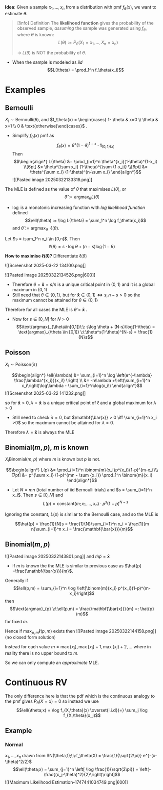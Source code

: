 **Idea:** Given a sample $x_1,...,x_n$ from a distribution with pmf $f_\theta(x)$, we want to estimate $\theta$.

>[!info] Definition
>The **likelihood function** gives the probability of the observed sample, *assuming* the sample was generated using $f_\theta$, where $\theta$ is known:
>$$L(\theta) := P_\theta(X_1=x_1,...,X_n=x_n)$$
>
>-> $L(\theta)$ is NOT the probability of $\theta$. 
>

- When the sample is modeled as *iid*
$$L(\theta) = \prod_1^n f_\theta(x_i)$$

# Examples

## Bernoulli
$X_i \sim \text{Bernoulli}(\theta)$, and $f_\theta(x) =  \begin{cases} 1- \theta & x=0  \\ \theta & x=1 \\ 0 & \text{otherwise}\end{cases}$ . 

- Simplify $f_\theta(x)$ pmf as
	$$f_\theta(x) = \theta^x(1-\theta)^{1-x} \cdot \mathbf{1}_{\{0,1\}(x)}$$
Then 
$$\begin{align*}
L(\theta) &= \prod_{i=1}^n \theta^{x_i}(1-\theta)^{1-x_i} \\[6pt]
&= \theta^{\sum x_i} (1-\theta)^{\sum (1-x_i)} \\[6pt]
&= \theta^{\sum x_i} (1-\theta)^{n-\sum x_i}
\end{align*}$$
![[Pasted image 20250322133319.png]]

The MLE is defined as the value of $\theta$ that maximises $L(\theta)$, or
$$\hat{\theta}:= \text{argmax}_\theta L(\theta)$$
- $\log$ is a monotonic increasing function with *log likelihood function* defined
$$\ell(\theta) := \log L(\theta) = \sum_1^n \log f_\theta(x_i)$$
and $\hat{\theta}:= \text{argmax}_\theta \:\:\ell(\theta)$.



Let $s = \sum_1^n x_i \in [0,n]$. Then
$$\ell(\theta) = s \cdot \log \theta + (n-s)\log(1-\theta)$$

**How to maximise $\ell(\theta)$?** Differentiate $\ell(\theta)$
 
![[Screenshot 2025-03-22 134100.png]]

![[Pasted image 20250322134526.png|600]]


- Therefore $\theta = \mathbf{\hat{x}} = s/n$ is a unique critical point in $(0,1)$ and it is a global maximum in $(0,1)$
- Still need that $\theta \in \{0,1\}$, but for $\mathbf{\hat{x}} \in (0,1) \iff s,n-s > 0$ so the maximum cannot be attained for $\theta \in \{0,1\}$  

Therefore for all cases the MLE is $\hat{\theta} = \mathbf{\bar{x}}$ .

- Now for $s \in [0,N]$ for $N>0$
$$\text{argmax}_{\theta\in[0,1]}\:\: s\log \theta + (N-s)\log(1-\theta) = \text{argmax}_{\theta \in [0,1]} \:\:\theta^s(1-\theta)^{N-s} = \frac{1}{N}s$$

## Poisson
$X_i \sim \text{Poisson}(\lambda)$ 

$$\begin{align*}
\ell(\lambda) &= \sum_{i=1}^n \log \left(e^{-\lambda} \frac{\lambda^{x_i}}{x_i!} \right) \\
&= -n\lambda +\left(\sum_{i=1}^n x_i\right)\log\lambda - \sum_{i=1}^n\log(x_i!) 
\end{align*}$$
![[Screenshot 2025-03-22 141232.png]]

so for $\mathbf{\bar{x}}> 0, \lambda =\mathbf{\bar{x}}$ is a unique critical point of $\ell$ and a global maximum for $\lambda >0$

- Still need to check $\lambda = 0$, but $\mathbf{\bar{x}} > 0 \iff \sum_{i=1}^n x_i >0$ so the maximum cannot be attained for $\lambda = 0$. 

Therefore $\lambda =\mathbf{\bar{x}}$ is always the MLE

## Binomial$(m,p)$, $m$ is known
$X_i \text{Binomial}(m,p)$ where $m$ is known but $p$ is not.

$$\begin{align*}
L(p) &= \prod_{i=1}^n \binom{m}{x_i}p^{x_i}(1-p)^{m-x_i}\\[7pt]
&= p^{\sum x_i} (1-p)^{mn - \sum {x_i}} \prod_1^n \binom{m}{x_i}
\end{align*}$$

- Let $N = mn$ (total number of iid Bernoulli trials) and $s = \sum_{i=1}^n x_i$. Then $s \in [0,N]$ and 
	$$L(p) = \text{constant}(m;x_1,...,x_n) \cdot p^s(1-p)^{N-s}$$

Ignoring the constant, $L(p)$ is similar to the Bernoulli case, and so the MLE is 

$$\hat{p} = \frac{1}{N}s = \frac{1}{N}\sum_{i=1}^n x_i = \frac{1}{m n}\sum_{i=1}^n x_i = \frac{\mathbf{\bar{x}}}{m}$$
## Binomial$(m,p)$

![[Pasted image 20250322143801.png]]
and $\tilde{m}\tilde{p} = \mathbf{\bar{x}}$ 

- If $m$ is known the the MLE is similar to previous case as $\hat{p} =\frac{\mathbf{\bar{x}}}{m}$. 

Generally if
$$\ell(p,m) = \sum_{i=1}^n \log \left[\binom{m}{x_i} p^{x_i}(1-p)^{m-x_i}\right]$$
then 
$$\text{argmax}_{p} \:\:\ell(p,m) = \frac{\mathbf{\bar{x}}}{m} =: \hat{p}(m)$$ for fixed $m$.

Hence if $\max_{p,m} \ell(p,m)$ exists then 
![[Pasted image 20250322144158.png]]
(no closed form solution)

Instead for each value $m = \max\{x_i\},  \max\{x_i\}+1,  \max\{x_i\}+2,...$ 
where in reality there is no upper bound to $m$.

So we can only compute an *approximate* MLE.



# Continuous RV

The only difference here is that the pdf which is the continuous analogy to the pmf gives $P_\theta(X=x) = 0$ so instead we use
$$\ell(\theta;x) = \log f_{X,\theta}(x) \overset{i.i.d}{=} \sum_j \log f_{X,\theta}(x_j)$$

## Example

### Normal

$x_1,...,x_n$ drawn from $N(\theta,1);\:\:f_\theta(X) = \frac{1}{\sqrt{2\pi}} e^{-(x-\theta)^2/2}$ 
$$\ell(\theta;x) = \sum_{j=1}^n \left[ \log \frac{1}{\sqrt{2\pi}} + \left(-\frac{(x_j-\theta)^2}{2}\right)\right]$$
![[Maximum Likelihood Estimation-1747441034749.png|600]]
